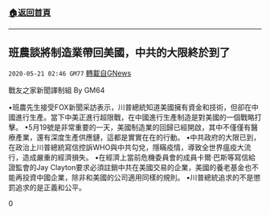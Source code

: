 ###  [:house:返回首頁](https://github.com/ourhimalayas/txt)
---

## 班農談將制造業帶回美國，中共的大限終於到了
`2020-05-21 02:46 GM77` [轉載自GNews](https://gnews.org/zh-hant/208685/)

戰友之家新聞譯制組
By GM64



•班農先生接受FOX新聞采訪表示，川普總統知道美國擁有資金和技術，但卻在中國進行生產。當下中美正進行超限戰，在中國進行生產制造是對美國的一個戰略打擊。
•5月19號是非常重要的一天，美國制造業的回歸已經開啟，其中不僅僅有醫療產業，還有深度生產供應鏈，這都是實實在在的行動。
•中共政府的大限已到，在政治上川普總統寫信控訴WHO與中共勾兌，隱瞞疫情，導致全世界瘟疫大流行，造成嚴重的經濟損失。
•在經濟上當前危機委員會的成員卡爾·巴斯等寫信給證監會的Jay Clayton要求必須註銷中共在美國交易的企業，美國的養老基金也不能再投資中國企業，除非和美國的公司適用同樣的規則。
•川普總統追求的不是懲罰追求的是正義和公平。

0
